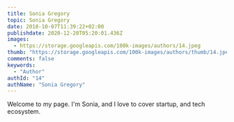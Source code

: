 ```yaml
---
title: Sonia Gregory
topic: Sonia Gregory
date: 2018-10-07T11:39:22+02:00
publishdate: 2020-12-20T05:20:01.436Z
images:
  - https://storage.googleapis.com/100k-images/authors/14.jpeg
thumb: "https://storage.googleapis.com/100k-images/authors/thumb/14.jpeg"
comments: false
keywords:
  - "Author"
authId: "14"
authName: "Sonia Gregory"
---
```


Welcome to my page. I'm Sonia, and I love to cover startup, and tech ecosystem.
